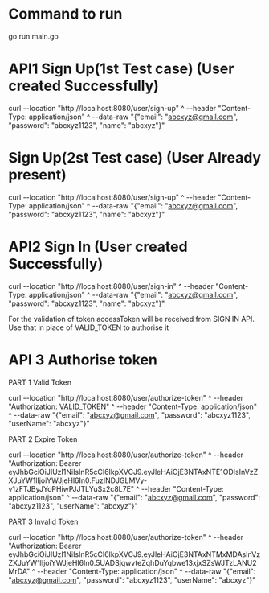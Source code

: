 # Command to run 
go run main.go

# API1 Sign Up(1st Test case) (User created Successfully)

curl --location "http://localhost:8080/user/sign-up" ^ --header "Content-Type: application/json" ^ --data-raw "{\"email\": \"abcxyz@gmail.com\", \"password\": \"abcxyz1123\", \"name\": \"abcxyz\"}"

#  Sign Up(2st Test case) (User Already present) 

curl --location "http://localhost:8080/user/sign-up" ^ --header "Content-Type: application/json" ^ --data-raw "{\"email\": \"abcxyz@gmail.com\", \"password\": \"abcxyz1123\", \"name\": \"abcxyz\"}"


# API2 Sign In (User created Successfully)

curl --location "http://localhost:8080/user/sign-in" ^
--header "Content-Type: application/json" ^
--data-raw "{\"email\": \"abcxyz@gmail.com\", \"password\": \"abcxyz1123\", \"name\": \"abcxyz\"}"

For the validation of token accessToken will be received from SIGN IN API. Use that in place of VALID_TOKEN to authorise it
# API 3 Authorise token
 PART 1 Valid Token
 
curl --location "http://localhost:8080/user/authorize-token" ^ --header "Authorization: VALID_TOKEN" ^ --header "Content-Type: application/json" ^ --data-raw "{"email": "abcxyz@gmail.com", "password": "abcxyz1123", "userName": "abcxyz"}"


PART 2 Expire Token

curl --location "http://localhost:8080/user/authorize-token" ^ --header "Authorization: Bearer eyJhbGciOiJIUzI1NiIsInR5cCI6IkpXVCJ9.eyJleHAiOjE3NTAxNTE1ODIsInVzZXJuYW1lIjoiYWJjeHl6In0.FuzINDJGLMVy-v1zFTJByJYoPHiwPJJTLYuSx2c8L7E" ^ --header "Content-Type: application/json" ^ --data-raw "{"email": "abcxyz@gmail.com", "password": "abcxyz1123", "userName": "abcxyz"}"

PART 3 Invalid Token

curl --location "http://localhost:8080/user/authorize-token" ^ --header "Authorization: Bearer eyJhbGciOiJIUzI1NiIsInR5cCI6IkpXVCJ9.eyJleHAiOjE3NTAxNTMxMDAsInVzZXJuYW1lIjoiYWJjeHl6In0.5UADSjqwvteZqhDuYqbwe13xjxSZsWJTzLANU2MrDA" ^ --header "Content-Type: application/json" ^ --data-raw "{"email": "abcxyz@gmail.com", "password": "abcxyz1123", "userName": "abcxyz"}"
